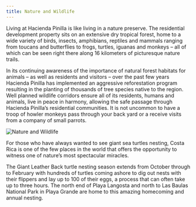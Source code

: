 ```yaml
---
title: Nature and Wildlife
---
```

Living at Hacienda Pinilla is like living in a nature preserve. The residential development property sits on an extensive dry tropical forest, home to a wide variety of birds, insects, amphibians, reptiles and mammals ranging from toucans and butterflies to frogs, turtles, iguanas and monkeys – all of which can be seen right there along 16 kilometers of picturesque nature trails.

In its continuing awareness of the importance of natural forest habitats for animals – as well as residents and visitors – over the past few years Hacienda Pinilla has implemented an aggressive reforestation program resulting in the planting of thousands of tree species native to the region. Well planned wildlife corridors ensure all of its residents, humans and animals, live in peace in harmony, allowing the safe passage through Hacienda Pinilla’s residential communities. It is not uncommon to have a troop of howler monkeys pass through your back yard or a receive visits from a company of small parrots.

![Nature and Wildlife](/images/pages/c01.jpg)

For those who have always wanted to see giant sea turtles nesting, Costa Rica is one of the few places in the world that offers the opportunity to witness one of nature’s most spectacular miracles.

The Giant Leather Back turtle nesting season extends from October through to February with hundreds of turtles coming ashore to dig out nests with their flippers and lay up to 100 of their eggs, a process that can often take up to three hours. The north end of Playa Langosta and north to Las Baulas National Park in Playa Grande are home to this amazing homecoming and annual nesting.
